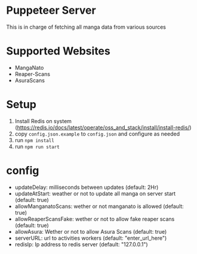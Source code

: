 # Puppeteer Server
This is in charge of fetching all manga data from various sources

# Supported Websites
- MangaNato
- Reaper-Scans
- AsuraScans

# Setup
1. Install Redis on system (https://redis.io/docs/latest/operate/oss_and_stack/install/install-redis/)
2. copy `config.json.example` to `config.json` and configure as needed
3. run `npm install`
4. run `npm run start`

# config
 - updateDelay: milliseconds between updates (default: 2Hr)
 - updateAtStart: weather or not to update all manga on server start (default: true)
 - allowManganatoScans: wether or not manganato is allowed (default: true)
 - allowReaperScansFake: wether or not to allow fake reaper scans (default: true)
 - allowAsura: Wether or not to allow Asura Scans (default: true)
 - serverURL: url to activities workers (default: "enter_url_here")
 - redisIp: Ip address to redis server (default: "127.0.0.1")